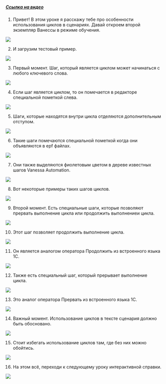 ﻿##### [Ссылка на видео](https://youtu.be/YbHCyQbxZk0)

001. Привет! В этом уроке я расскажу тебе про особенности использования циклов в сценариях. Давай откроем второй экземпляр Ванессы в режиме обучения.

![](https://vanessa-files.do.bit-erp.ru/Doc/1.2.040.1/MD/Глава03/images/000_ЦиклыВСценариях.png)

002. И загрузим тестовый пример.

![](https://vanessa-files.do.bit-erp.ru/Doc/1.2.040.1/MD/Глава03/images/004_ЦиклыВСценариях.png)

003. Первый момент. Шаг, который является циклом может начинаться с любого ключевого слова.

![](https://vanessa-files.do.bit-erp.ru/Doc/1.2.040.1/MD/Глава03/images/007_ЦиклыВСценариях.png)

004. Если шаг является циклом, то он помечается в редакторе специальной пометкой слева.

![](https://vanessa-files.do.bit-erp.ru/Doc/1.2.040.1/MD/Глава03/images/010_ЦиклыВСценариях.png)

005. Шаги, которые находятся внутри цикла отделяются дополнительным отступом.

![](https://vanessa-files.do.bit-erp.ru/Doc/1.2.040.1/MD/Глава03/images/013_ЦиклыВСценариях.png)

006. Такие шаги помечаются специальной пометкой когда они объявляются в epf файлах.

![](https://vanessa-files.do.bit-erp.ru/Doc/1.2.040.1/MD/Глава03/images/016_ЦиклыВСценариях.png)

007. Они также выделяются фиолетовым цветом в дереве известных шагов Vanessa Automation.

![](https://vanessa-files.do.bit-erp.ru/Doc/1.2.040.1/MD/Глава03/images/017_ЦиклыВСценариях.png)

008. Вот некоторые примеры таких шагов циклов.

![](https://vanessa-files.do.bit-erp.ru/Doc/1.2.040.1/MD/Глава03/images/020_ЦиклыВСценариях.png)

009. Второй момент. Есть специальные шаги, которые позволяют прервать выполнение цикла или продолжить выполнениеи цикла.

![](https://vanessa-files.do.bit-erp.ru/Doc/1.2.040.1/MD/Глава03/images/023_ЦиклыВСценариях.png)

010. Этот шаг позволяет продолжить выполнение цикла.

![](https://vanessa-files.do.bit-erp.ru/Doc/1.2.040.1/MD/Глава03/images/026_ЦиклыВСценариях.png)

011. Он является аналогом оператора Продолжить из встроенного языка 1С.

![](https://vanessa-files.do.bit-erp.ru/Doc/1.2.040.1/MD/Глава03/images/031_ЦиклыВСценариях.png)

012. Также есть специальный шаг, который прерывает выполнение цикла.

![](https://vanessa-files.do.bit-erp.ru/Doc/1.2.040.1/MD/Глава03/images/036_ЦиклыВСценариях.png)

013. Это аналог оператора Прервать из встроенного языка 1С.

![](https://vanessa-files.do.bit-erp.ru/Doc/1.2.040.1/MD/Глава03/images/041_ЦиклыВСценариях.png)

014. Важный момент. Использование циклов в тексте сценария должно быть обосновано.

![](https://vanessa-files.do.bit-erp.ru/Doc/1.2.040.1/MD/Глава03/images/044_ЦиклыВСценариях.png)

015. Стоит избегать использование циклов там, где без них можно обойтись.

![](https://vanessa-files.do.bit-erp.ru/Doc/1.2.040.1/MD/Глава03/images/045_ЦиклыВСценариях.png)

016. На этом всё, переходи к следующему уроку интерактивной справки.

![](https://vanessa-files.do.bit-erp.ru/Doc/1.2.040.1/MD/Глава03/images/046_ЦиклыВСценариях.png)
